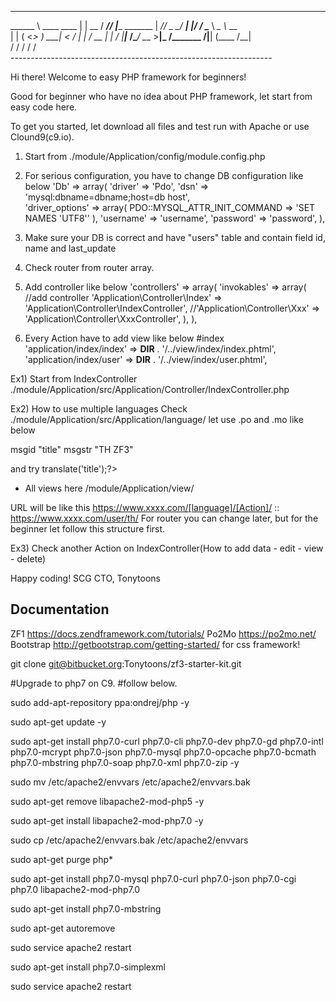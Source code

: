 

__________               __      _________ __                
\______   \ ____   ____ |  | __ /   _____//  |______ _______ 
 |       _//  _ \_/ ___\|  |/ / \_____  \\   __\__  \\_  __ \
 |    |   (  <_> )  \___|    <  /        \|  |  / __ \|  | \/
 |____|_  /\____/ \___  >__|_ \/_______  /|__| (____  /__|   
        \/            \/     \/        \/           \/       
    ----------------------------------------------------------------- 

Hi there! Welcome to easy PHP framework for beginners!

Good for beginner who have no idea about PHP framework, let start from easy code here.

To get you started, let download all files and test run with Apache or use Clound9(c9.io).

1) Start from ./module/Application/config/module.config.php

2) For serious configuration, you have to change DB configuration like below
'Db' => array(
        'driver' => 'Pdo',
        'dsn' => 'mysql:dbname=dbname;host=db host',   
        'driver_options' => array( 
            PDO::MYSQL_ATTR_INIT_COMMAND => 'SET NAMES \'UTF8\''
        ),
        'username' => 'username',
        'password' => 'password', 
    ),

3) Make sure your DB is correct and have "users" table and contain field id, name and last_update

4) Check router from router array.

5) Add controller like below
'controllers' => array(
        'invokables' => array(
            //add controller
            'Application\Controller\Index' => 'Application\Controller\IndexController',
            //'Application\Controller\Xxx' => 'Application\Controller\XxxController',
        ),
    ),
    
6) Every Action have to add view like below
#index
'application/index/index' => __DIR__ . '/../view/index/index.phtml',
'application/index/user' => __DIR__ . '/../view/index/user.phtml',


Ex1)
Start from IndexController ./module/Application/src/Application/Controller/IndexController.php

Ex2)
How to use multiple languages
Check ./module/Application/src/Application/language/
let use .po and .mo
like below

msgid "title"
msgstr "TH ZF3"

and try <?=$this->translate('title');?>

* All views here /module/Application/view/

URL will be like this https://www.xxxx.com/[language]/[Action]/ :: https://www.xxxx.com/user/th/
For router you can change later, but for the beginner let follow this structure first.

Ex3)
Check another Action on IndexController(How to add data - edit - view - delete)

Happy coding!
SCG CTO,
Tonytoons


## Documentation

ZF1 https://docs.zendframework.com/tutorials/
Po2Mo https://po2mo.net/
Bootstrap http://getbootstrap.com/getting-started/ for css framework!

git clone git@bitbucket.org:Tonytoons/zf3-starter-kit.git


#Upgrade to php7 on C9. #follow below.

sudo add-apt-repository ppa:ondrej/php -y

sudo apt-get update -y

sudo apt-get install php7.0-curl php7.0-cli php7.0-dev php7.0-gd php7.0-intl php7.0-mcrypt php7.0-json php7.0-mysql php7.0-opcache php7.0-bcmath php7.0-mbstring php7.0-soap php7.0-xml php7.0-zip -y

sudo mv /etc/apache2/envvars /etc/apache2/envvars.bak

sudo apt-get remove libapache2-mod-php5 -y

sudo apt-get install libapache2-mod-php7.0 -y

sudo cp /etc/apache2/envvars.bak /etc/apache2/envvars

sudo apt-get purge php*

sudo apt-get install php7.0-mysql php7.0-curl php7.0-json php7.0-cgi  php7.0 libapache2-mod-php7.0

sudo apt-get install php7.0-mbstring

sudo apt-get autoremove

sudo service apache2 restart

sudo apt-get install php7.0-simplexml

sudo service apache2 restart
